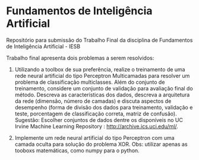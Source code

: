 # Fundamentos de Inteligência Artificial
Repositório para submissão do Trabalho Final da disciplina de Fundamentos de Inteligência Artificial - IESB

Trabalho final apresenta dois problemas a serem resolvidos:

1. Utilizando a toolbox de sua preferência, realize o treinamento de uma rede neural artificial do tipo Perceptron Multicamadas para resolver um problema de classificação multiclasses. Além do conjunto de treinamento, considere um conjunto de validação para avaliação final do método. Descreva as características dos dados, descreva a arquitetura da rede (dimensão, número de camadas) e discuta aspectos de desempenho (forma de divisão dos dados para treinamento, validação e teste, porcentagem de classificação correta, matriz de confusão). Sugestão: Escolher conjuntos de dados dentre os disponíveis no UC Irvine Machine Learning Repository : http://archive.ics.uci.edu/ml/.

2. Implemente um rede neural artificial do tipo Perceptron com uma camada oculta para solução do problema XOR. Obs: utilizar apenas as tooboxs matemáticas, como numpy para o python.
